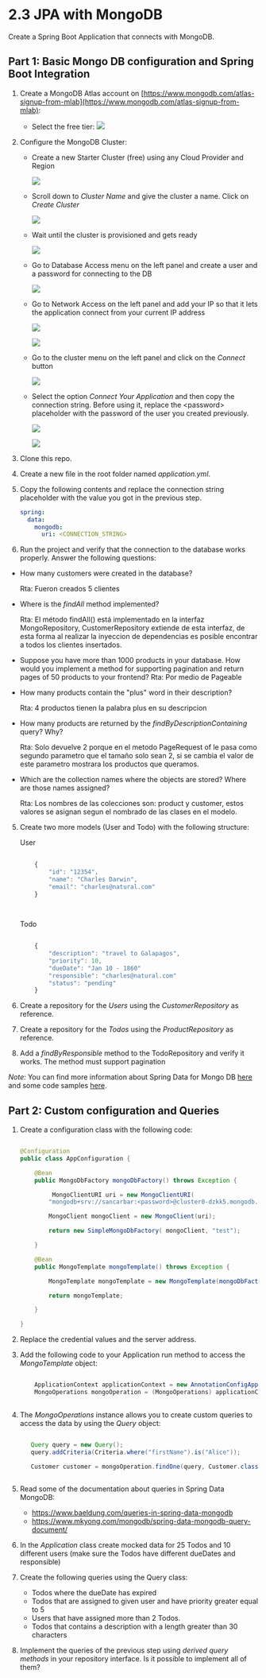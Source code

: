 # 2.3 JPA with MongoDB
Create a Spring Boot Application that connects with MongoDB.

## Part 1: Basic Mongo DB configuration and Spring Boot Integration
1. Create a MongoDB Atlas account on [https://www.mongodb.com/atlas-signup-from-mlab](https://www.mongodb.com/atlas-signup-from-mlab):

    * Select the free tier:
        ![](img/create-free-account.png)

2. Configure the MongoDB Cluster:
 
    * Create a new Starter Cluster (free) using any Cloud Provider and Region
   
        ![](img/select-provider.png)

     * Scroll down to _Cluster Name_ and give the cluster a name. Click on *Create Cluster*

        ![](img/set-cluster-name.png)

    * Wait until the cluster is provisioned and gets ready

        ![](img/cluster-ready.png)   

    * Go to Database Access menu on the left panel and create a user and a password for connecting to the DB
    
        ![](img/create-user.png)
        
    * Go to Network Access on the left panel and add your IP so that it lets the application connect from your current IP address
    
        ![](img/network-access.png)

        ![](img/add-user.png)
        
    * Go to the cluster menu on the left panel and click on the _Connect_ button
    
        ![](img/connect-to-cluster.png)
        
    * Select the option *Connect Your Application* and then copy the connection string. Before using it, replace the \<password\> placeholder with the password of the user you created previously.
        
        ![](img/get-connection-string.png)
        
        
         ![](img/copy-connection-string.png)
        
        
3. Clone this repo.

4. Create a new file in the root folder named *application.yml*.

5. Copy the following contents and replace the connection string placeholder with the value you got in the previous step. 

    ``` yaml
    spring:
      data:
        mongodb:
          uri: <CONNECTION_STRING> 
    ```

6. Run the project and verify that the connection to the database works properly. Answer the following questions:

- How many customers were created in the database?

   Rta: Fueron creados 5 clientes
   
- Where is the *findAll* method implemented?

   Rta: El método findAll() está implementado en la interfaz MongoRepository, CustomerRepository extiende de esta interfaz, de esta forma al realizar la inyeccion de dependencias es posible encontrar a todos los clientes insertados.
   
- Suppose you have more than 1000 products in your database. How would you implement a method for supporting pagination and return pages of 50 products to your frontend?
   Rta: Por medio de Pageable
   
- How many products contain the "plus" word in their description?

   Rta: 4 productos tienen la palabra plus en su descripcion

- How many products are returned by the *findByDescriptionContaining* query? Why?

   Rta: Solo devuelve 2 porque en el metodo PageRequest of le pasa como segundo parametro que el tamaño solo sean 2, si se cambia el valor de este parametro mostrara los productos que queramos.
   
- Which are the collection names where the objects are stored? Where are those names assigned?

   Rta: Los nombres de las colecciones son: product y customer, estos valores se asignan segun el nombrado de las clases en el modelo. 

5. Create two more models (User and Todo) with the following structure:

    User
    ````Javascript
        
        {
            "id": "12354",
            "name": "Charles Darwin",
            "email": "charles@natural.com"
        }
        
     
    ````     
    
    Todo
    ````Javascript
        
        {
            "description": "travel to Galapagos",
            "priority": 10,
            "dueDate": "Jan 10 - 1860"
            "responsible": "charles@natural.com"
            "status": "pending"
        }
    ````                  
    
    
6. Create a repository for the _Users_ using the *CustomerRepository* as reference.

7. Create a repository for the _Todos_ using the *ProductRepository* as reference.

8. Add a *findByResponsible* method to the TodoRepository and verify it works. The method must support pagination

*Note:* You can find more information about Spring Data for Mongo DB [here](https://spring.io/projects/spring-data-mongodb) and some code samples [here](https://github.com/spring-projects/spring-data-book/tree/master/mongodb). 


## Part 2: Custom configuration and Queries

1. Create a configuration class with the following code:

    ````java

    @Configuration
    public class AppConfiguration {
    
        @Bean
        public MongoDbFactory mongoDbFactory() throws Exception {
    
             MongoClientURI uri = new MongoClientURI(
            "mongodb+srv://sancarbar:<password>@cluster0-dzkk5.mongodb.net/test?retryWrites=true&w=majority");

            MongoClient mongoClient = new MongoClient(uri);

            return new SimpleMongoDbFactory( mongoClient, "test");
    
        }
    
        @Bean
        public MongoTemplate mongoTemplate() throws Exception {
    
            MongoTemplate mongoTemplate = new MongoTemplate(mongoDbFactory());
    
            return mongoTemplate;
    
        }
    
    }
    
    ````

2. Replace the credential values and the server address.

3. Add the following code to your Application run method to access the *MongoTemplate* object:

    ````java
    
        ApplicationContext applicationContext = new AnnotationConfigApplicationContext(AppConfiguration.class);
        MongoOperations mongoOperation = (MongoOperations) applicationContext.getBean("mongoTemplate");
     
    ````     
    
4. The *MongoOperations* instance allows you to create custom queries to access the data by using the *Query* object:
 
    ````java
    
       Query query = new Query();
       query.addCriteria(Criteria.where("firstName").is("Alice"));
    
       Customer customer = mongoOperation.findOne(query, Customer.class);
     
    ````  

5. Read some of the documentation about queries in Spring Data MongoDB:
 
    * https://www.baeldung.com/queries-in-spring-data-mongodb
    * https://www.mkyong.com/mongodb/spring-data-mongodb-query-document/

6. In the *Application* class create mocked data for 25 Todos and 10 different users (make sure the Todos have different dueDates and responsible)

7. Create the following queries using the Query class:

    * Todos where the dueDate has expired
    * Todos that are assigned to given user and have priority greater equal to 5
    * Users that have assigned more than 2 Todos.
    * Todos that contains a description with a length greater than 30 characters        

8. Implement the queries of the previous step using *derived query methods* in your repository interface. Is it possible to implement all of them?
